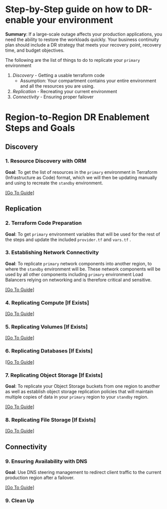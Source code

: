 # Step-by-Step guide on how to DR-enable your environment
**Summary**: If a large-scale outage affects your production applications, you need the ability to restore the workloads quickly. Your business continuity plan should include a DR strategy that meets your recovery point, recovery time, and budget objectives.

The following are the list of things to do to replicate your `primary` environment
1. _Discovery_ - Getting a usable terraform code
    - Assumption: Your compartment contains your entire environment and all the resources you are using.
2. _Replication_ - Recreating your current environment
3. _Connectivity_ - Ensuring proper failover


# Region-to-Region DR Enablement Steps and Goals
## Discovery
### 1. Resource Discovery with ORM

__Goal__: To get the list of resources in the `primary` environment in Terraform (Infrastructure as Code) format, which we will then be updating manually and using to recreate the `standby` environment.

[[Go To Guide]](./discovery/orm.md)

## Replication
### 2. Terraform Code Preparation

__Goal__: To get `primary` environment variables that will be used for the rest of the steps and update the included `provider.tf` and `vars.tf` .

### 3. Establishing Network Connectivity

**Goal**: To replicate `primary` network components into another region, to where the `standby` environment will be. These network components will be used by all other components including `primary` environment Load Balancers relying on networking and is therefore critical and sensitive.

[[Go To Guide]](./network/replication.md)


### 4. Replicating Compute [If Exists]

[[Go To Guide]](./compute/compute.md)

### 5. Replicating Volumes [If Exists]
[[Go To Guide]](./compute/compute.md)

### 6. Replicating Databases [If Exists]
[[Go To Guide]](./dataguard/replicating-dataguard.md)

### 7. Replicating Object Storage [If Exists]
**Goal**: To replicate your Object Storage buckets from one region to another as well as establish object storage replication policies that will maintain multiple copies of data in your `primary` region to your `standby` region.


[[Go To Guide]](./object_storage/replication.md)


### 8. Replicating File Storage [If Exists]
[[Go To Guide]](./fss/replicating-filestorage.md)


## Connectivity
### 9. Ensuring Availability with DNS
**Goal**: Use DNS steering management to redirect client traffic to the current production region after a failover.

[[Go To Guide]](./dns/connectivity.md)

### 9. Clean Up